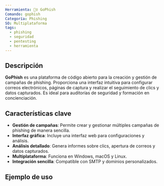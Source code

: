 ```yaml
---
Herramienta: 🕵️‍♀️ GoPhish
Comando: gophish
Categoría: Phishing
SO: Multiplataforma
tags:
  - phishing
  - seguridad
  - pentesting
  - herramienta
---
```


## Descripción

**GoPhish** es una plataforma de código abierto para la creación y gestión de campañas de phishing. Proporciona una interfaz intuitiva para configurar correos electrónicos, páginas de captura y realizar el seguimiento de clics y datos capturados. Es ideal para auditorías de seguridad y formación en concienciación.

## Características clave

- **Gestión de campañas**: Permite crear y gestionar múltiples campañas de phishing de manera sencilla.
- **Interfaz gráfica**: Incluye una interfaz web para configuraciones y análisis.
- **Análisis detallado**: Genera informes sobre clics, apertura de correos y datos capturados.
- **Multiplataforma**: Funciona en Windows, macOS y Linux.
- **Integración sencilla**: Compatible con SMTP y dominios personalizados.

## Ejemplo de uso

